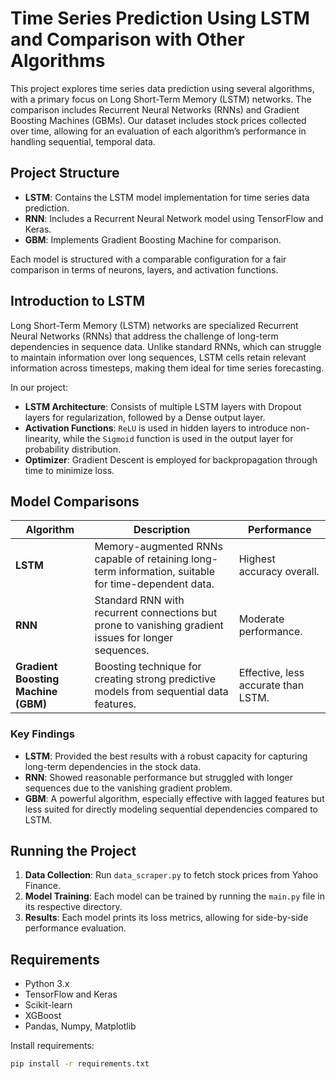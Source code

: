 # Time Series Prediction Using LSTM and Comparison with Other Algorithms

This project explores time series data prediction using several algorithms, with a primary focus on Long Short-Term Memory (LSTM) networks. The comparison includes Recurrent Neural Networks (RNNs) and Gradient Boosting Machines (GBMs). Our dataset includes stock prices collected over time, allowing for an evaluation of each algorithm’s performance in handling sequential, temporal data.

## Project Structure

- **LSTM**: Contains the LSTM model implementation for time series data prediction.
- **RNN**: Includes a Recurrent Neural Network model using TensorFlow and Keras.
- **GBM**: Implements Gradient Boosting Machine for comparison.

Each model is structured with a comparable configuration for a fair comparison in terms of neurons, layers, and activation functions.

## Introduction to LSTM

Long Short-Term Memory (LSTM) networks are specialized Recurrent Neural Networks (RNNs) that address the challenge of long-term dependencies in sequence data. Unlike standard RNNs, which can struggle to maintain information over long sequences, LSTM cells retain relevant information across timesteps, making them ideal for time series forecasting.

In our project:
- **LSTM Architecture**: Consists of multiple LSTM layers with Dropout layers for regularization, followed by a Dense output layer.
- **Activation Functions**: `ReLU` is used in hidden layers to introduce non-linearity, while the `Sigmoid` function is used in the output layer for probability distribution.
- **Optimizer**: Gradient Descent is employed for backpropagation through time to minimize loss.

## Model Comparisons

| Algorithm        | Description                                                                                          | Performance               |
|------------------|------------------------------------------------------------------------------------------------------|---------------------------|
| **LSTM**         | Memory-augmented RNNs capable of retaining long-term information, suitable for time-dependent data.  | Highest accuracy overall. |
| **RNN**          | Standard RNN with recurrent connections but prone to vanishing gradient issues for longer sequences.  | Moderate performance.     |
| **Gradient Boosting Machine (GBM)** | Boosting technique for creating strong predictive models from sequential data features. | Effective, less accurate than LSTM. |

### Key Findings

- **LSTM**: Provided the best results with a robust capacity for capturing long-term dependencies in the stock data.
- **RNN**: Showed reasonable performance but struggled with longer sequences due to the vanishing gradient problem.
- **GBM**: A powerful algorithm, especially effective with lagged features but less suited for directly modeling sequential dependencies compared to LSTM.

## Running the Project

1. **Data Collection**: Run `data_scraper.py` to fetch stock prices from Yahoo Finance.
2. **Model Training**: Each model can be trained by running the `main.py` file in its respective directory.
3. **Results**: Each model prints its loss metrics, allowing for side-by-side performance evaluation.

## Requirements

- Python 3.x
- TensorFlow and Keras
- Scikit-learn
- XGBoost
- Pandas, Numpy, Matplotlib

Install requirements:
```bash
pip install -r requirements.txt
